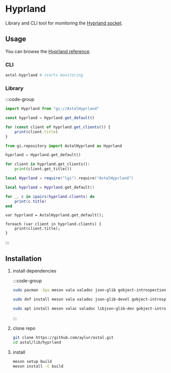 # Hyprland

Library and CLI tool for monitoring the
[Hyprland socket](https://wiki.hyprland.org/IPC/).

## Usage

You can browse the
[Hyprland reference](https://aylur.github.io/libastal/hyprland).

### CLI

```sh
astal-hyprland # starts monitoring
```

### Library

:::code-group

```js [<i class="devicon-javascript-plain"></i> JavaScript]
import Hyprland from "gi://AstalHyprland"

const hyprland = Hyprland.get_default()

for (const client of hyprland.get_clients()) {
    print(client.title)
}
```

```py [<i class="devicon-python-plain"></i> Python]
from gi.repository import AstalHyprland as Hyprland

hyprland = Hyprland.get_default()

for client in hyprland.get_clients():
    print(client.get_title())
```

```lua [<i class="devicon-lua-plain"></i> Lua]
local Hyprland = require("lgi").require("AstalHyprland")

local hyprland = Hyprland.get_default()

for _, c in ipairs(hyprland.clients) do
    print(c.title)
end
```

```vala [<i class="devicon-vala-plain"></i> Vala]
var hyprland = AstalHyprland.get_default();

foreach (var client in hyprland.clients) {
    print(client.title);
}
```

:::

## Installation

1. install dependencies

    :::code-group

    ```sh [<i class="devicon-archlinux-plain"></i> Arch]
    sudo pacman -Syu meson vala valadoc json-glib gobject-introspection
    ```

    ```sh [<i class="devicon-fedora-plain"></i> Fedora]
    sudo dnf install meson vala valadoc json-glib-devel gobject-introspection-devel
    ```

    ```sh [<i class="devicon-ubuntu-plain"></i> Ubuntu]
    sudo apt install meson valac valadoc libjson-glib-dev gobject-introspection
    ```

    :::

2. clone repo

    ```sh
    git clone https://github.com/aylur/astal.git
    cd astal/lib/hyprland
    ```

3. install

    ```sh
    meson setup build
    meson install -C build
    ```
